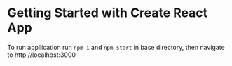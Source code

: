 # Getting Started with Create React App

To run appllication run `npm i` and `npm start` in base directory, then navigate to http://localhost:3000
